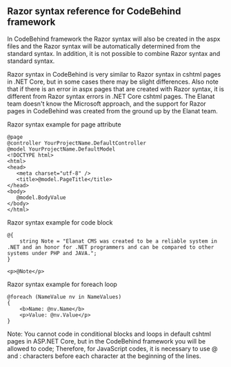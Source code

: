 ## Razor syntax reference for CodeBehind framework

In CodeBehind framework the Razor syntax will also be created in the aspx files and the Razor syntax will be automatically determined from the standard syntax. In addition, it is not possible to combine Razor syntax and standard syntax.

 Razor syntax in CodeBehind is very similar to Razor syntax in cshtml pages in .NET Core, but in some cases there may be slight differences. Also note that if there is an error in aspx pages that are created with Razor syntax, it is different from Razor syntax errors in .NET Core cshtml pages. The Elanat team doesn't know the Microsoft approach, and the support for Razor pages in CodeBehind was created from the ground up by the Elanat team.

 Razor syntax example for page attribute

 ```cshtml
@page
@controller YourProjectName.DefaultController
@model YourProjectName.DefaultModel
<!DOCTYPE html>
<html>
<head>
    <meta charset="utf-8" />
    <title>@model.PageTitle</title>
</head>
<body>
    @model.BodyValue
</body>
</html>
```

Razor syntax example for code block
```cshtml
@{
    string Note = "Elanat CMS was created to be a reliable system in .NET and an honor for .NET programmers and can be compared to other systems under PHP and JAVA.";
}

<p>@Note</p>
```

Razor syntax example for foreach loop
```cshtml
@foreach (NameValue nv in NameValues)
{
    <b>Name: @nv.Name</b>
    <p>Value: @nv.Value</p>
}
```

Note: You cannot code in conditional blocks and loops in default cshtml pages in ASP.NET Core, but in the CodeBehind framework you will be allowed to code; Therefore, for JavaScript codes, it is necessary to use @ and : characters before each character at the beginning of the lines.
